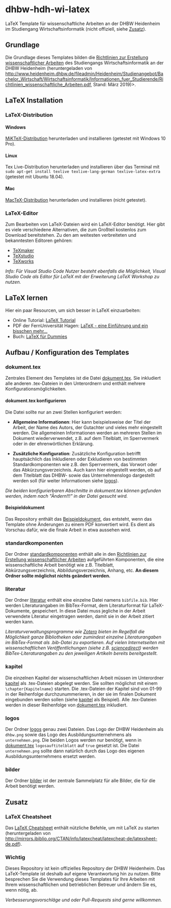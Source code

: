 # dhbw-hdh-wi-latex

LaTeX Template für wissenschaftliche Arbeiten an der DHBW Heidenheim im Studiengang Wirtschaftsinformatik (nicht offiziell, siehe [Zusatz](###Wichtig)).

## Grundlage

Die Grundlage dieses Templates bilden die [Richtlinien zur Erstellung wissenschaftlicher Arbeiten](Richtlinien_wissenschaftliche_Arbeiten.pdf) des Studiengangs Wirtschaftsinformatik an der DHBW Heidenheim (heruntergeladen von <http://www.heidenheim.dhbw.de/fileadmin/Heidenheim/Studienangebot/Bachelor_Wirtschaft/Wirtschaftsinformatik/Informationen_fuer_Studierende/Richtlinien_wissenschaftliche_Arbeiten.pdf>, Stand: März 2019)>.

## LaTeX Installation

### LaTeX-Distribution

#### Windows

[MiKTeX-Distribution](https://miktex.org/download) herunterladen und installieren (getestet mit Windows 10 Pro).

#### Linux

Tex Live-Distribution herunterladen und installieren über das Terminal mit `sudo apt-get install texlive texlive-lang-german texlive-latex-extra` (getestet mit Ubuntu 18.04).

#### Mac

[MacTeX-Distribution](http://www.tug.org/mactex/) herunterladen und installieren (nicht getestet).

### LaTeX-Editor

Zum Bearbeiten von LaTeX-Dateien wird ein LaTeX-Editor benötigt. Hier gibt es viele verschiedene Alternativen, die zum Großteil kostenlos zum Download bereitstehen. Zu den am weitesten verbreiteten und bekanntesten Editoren gehören:

- [TeXmaker](http://www.xm1math.net/texmaker/)
- [TeXstudio](http://texstudio.sourceforge.net/)
- [TeXworks](https://www.tug.org/texworks/)

*Info: Für Visual Studio Code Nutzer besteht ebenfalls die Möglichkeit, Visual Studio Code als Editor für LaTeX mit der Erweiterung LaTeX Workshop zu nutzen.*

## LaTeX lernen

Hier ein paar Resourcen, um sich besser in LaTeX einzuarbeiten:

- Online Tutorial: [LaTeX Tutorial](http://latex.hpfsc.de/content/latex_tutorial/)
- PDF der FernUniversität Hagen: [LaTeX - eine Einführung und ein bisschen mehr...](https://www.fernuni-hagen.de/imperia/md/content/zmi_2010/a026_latex_einf.pdf)
- Buch: [LaTeX für Dummies](https://www.amazon.de/LaTeX-f%C3%BCr-Dummies-Rainer-Griesbaum/dp/3527713085/ref=sr_1_1?__mk_de_DE=%C3%85M%C3%85%C5%BD%C3%95%C3%91&keywords=LaTeX+buch&qid=1553864882&s=gateway&sr=8-1)

## Aufbau / Konfiguration des Templates

### dokument.tex

Zentrales Element des Templates ist die Datei [dokument.tex](dokument.tex). Sie inkludiert alle anderen .tex-Dateien in den Unterordnern und enthält mehrere Konfigurationsmöglichkeiten.

#### dokument.tex konfigurieren

Die Datei sollte nur an zwei Stellen konfiguriert werden:

- **Allgemeine Informationen**: Hier kann beispielsweise der Titel der Arbeit, der Name des Autors, der Gutachter und vieles mehr eingestellt werden. Die allgemeinen Informationen werden an mehreren Stellen im Dokument wiederverwendet, z.B. auf dem Titelblatt, im Sperrvermerk oder in der ehrenwörtlichen Erklärung.

- **Zusätzliche Konfiguration**: Zusätzliche Konfiguration betrifft hauptsächlich das Inkludieren oder Exkludieren von bestimmten Standardkomponenten wie z.B. den Sperrvermerk, das Vorwort oder das Abkürzungsverzeichnis. Auch kann hier eingestellt werden, ob auf dem Titelblatt das DHBW- sowie das Unternehmenslogo dargestellt werden soll (für weiter Informationen siehe [logos](###logos)).

*Die beiden konfigurierbaren Abschnitte in dokument.tex können gefunden werden, indem nach "Ändern!!!" in der Datei gesucht wird.*

#### Beispieldokument

Das Repository enthält das [Beispieldokument](dokument.pdf), das entsteht, wenn das Template ohne Änderungen zu einem PDF konvertiert wird. Es dient als Vorschau dafür, wie die finale Arbeit in etwa aussehen wird.

### standardkomponenten

Der Ordner [standardkomponenten](standardkomponenten) enthält alle in den [Richtlinien zur Erstellung wissenschaftlicher Arbeiten](Richtlinien_wissenschaftliche_Arbeiten.pdf) aufgeführten Komponenten, die eine wissenschaftliche Arbeit benötigt wie z.B. Titelblatt, Abkürzungsverzeichnis, Abbildungsverzeichnis, Anhang, etc. **An diesem Ordner sollte möglichst nichts geändert werden.**

### literatur

Der Ordner [literatur](literatur) enthält eine einzelne Datei namens `bibfile.bib`. Hier werden Literaturangaben im BibTex-Format, dem Literaturformat für LaTeX-Dokumente, gespeichert. In diese Datei muss jegliche in der Arbeit verwendete Literatur eingetragen werden, damit sie in der Arbeit zitiert werden kann.

*Literaturverwaltungsprogramme wie [Zotero](https://www.zotero.org/) bieten im Regelfall die Möglichkeit ganze Bibliotheken oder zumindest einzelne Literaturangaben im BibTex-Format als .bib-Datei zu exportieren. Auf vielen Internetseiten mit wissenschaftlichen Veröffentlichungen (siehe z.B. [sciencedirect](https://www.sciencedirect.com)) werden BibTex-Literaturangaben zu den jeweiligen Artikeln bereits bereitgestellt.*

### kapitel

Die einzelnen Kapitel der wissenschaftlichen Arbeit müssen im Unterordner [kapitel](kapitel) als .tex-Dateien abgelegt werden. Sie sollten möglichst mit einem `\chapter{Kapitelname}` starten. Die .tex-Dateien der Kapitel sind von 01-99 in der Reihenfolge durchzunummerieren, in der sie im finalen Dokument eingebunden werden sollen (siehe [kapitel](kapitel) als Beispiel). Alle .tex-Dateien werden in dieser Reihenfolge von [dokument.tex](dokument.tex) inkludiert.

### logos

Der Ordner [logos](logos) genau zwei Dateien. Das Logo der DHBW Heidenheim als `dhbw.png` sowie das Logo des Ausbildungsunternehmens als `unternehmen.png`. Die beiden Logos werden nur benötigt, wenn in [dokument.tex](dokument.tex) `logosauftitelblatt` auf `true` gesetzt ist. Die Datei `unternehmen.png` sollte dann natürlich durch das Logo des eigenen Ausbildungsunternehmens ersetzt werden.

### bilder

Der Ordner [bilder](bilder) ist der zentrale Sammelplatz für alle Bilder, die für die Arbeit benötigt werden.

## Zusatz

### LaTeX Cheatsheet

Das [LaTeX Cheatsheet](latexsheet-de.pdf) enthält nützliche Befehle, um mit LaTeX zu starten (heruntergeladen von <http://mirrors.ibiblio.org/CTAN/info/latexcheat/latexcheat-de/latexsheet-de.pdf>).

### Wichtig

Dieses Repository ist kein offizielles Repository der DHBW Heidenheim. Das LaTeX-Template ist deshalb auf eigene Verantwortung hin zu nutzen. Bitte besprechen Sie die Verwendung dieses Templates für Ihre Arbeiten mit Ihrem wissenschaftlichen und betrieblichen Betreuer und ändern Sie es, wenn nötig, ab.

*Verbesserungsvorschläge und oder Pull-Requests sind gerne willkommen.*